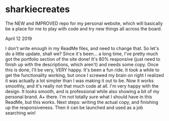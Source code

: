 # sharkiecreates
The NEW and IMPROVED repo for my personal website, which will basically be a place for me to play with code and try new things all across the board.

April 12 2019

I don't write enough in my ReadMe files, and need to change that. So let's do a little update, shall we?
Since it's been... a long time, I've pretty much got the portfolio section of the site done! It's 80% responsive (just need to finish up with the descriptions, which aren't) and needs some copy. Once this is done, I'll be very, VERY happy.
It's been a fun ride. It took a while to get the functionality working, but once I screwed my brain on right I realized it was actually a lot simpler than I was making it out to be. Now it works smoothly, and it's really not that much code at all.
I'm very happy with the design. It looks smooth, and is professional while also showing a bit of my personal brand. A+ there.
I'm not totally sure what I should have in this ReadMe, but this works. 
Next steps: writing the actual copy, and finishing up the responsiveness. Then it can be launched and used as a job searching win!